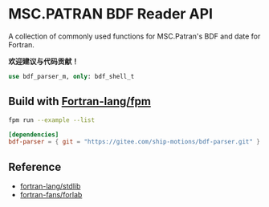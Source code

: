 # MSC.PATRAN BDF Reader API

A collection of commonly used functions for MSC.Patran's BDF and date for Fortran.

**欢迎建议与代码贡献！**

```fortran
use bdf_parser_m, only: bdf_shell_t
```

## Build with [Fortran-lang/fpm](https://github.com/fortran-lang/fpm)

```sh
fpm run --example --list
```

```toml
[dependencies]
bdf-parser = { git = "https://gitee.com/ship-motions/bdf-parser.git" }
```

## Reference

- [fortran-lang/stdlib](https://github.com/fortran-lang/stdlib)
- [fortran-fans/forlab](https://github.com/fortran-fans/forlab)
